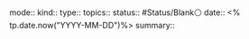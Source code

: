 mode::
kind::
type::
topics:: 
status:: #Status/Blank⚪ 
date:: <% tp.date.now("YYYY-MM-DD")%>
summary::
